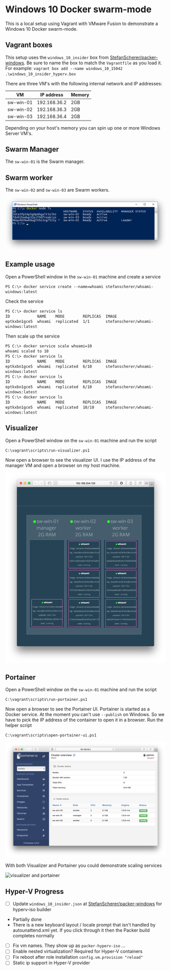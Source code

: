 # Windows 10 Docker swarm-mode

This is a local setup using Vagrant with VMware Fusion to demonstrate a Windows 10 Docker swarm-mode.

## Vagrant boxes

This setup uses the `windows_10_insider` box from [StefanScherer/packer-windows](https://github.com/StefanScherer/packer-windows). Be sure to name the box to match the `Vagrantfile` as you load it. For example: `vagrant box add --name windows_10_15042 .\windows_10_insider_hyperv.box`


There are three VM's with the following internal network and IP addresses:

| VM        | IP address   | Memory |
|-----------|--------------|--------|
| sw-win-01 | 192.168.36.2 | 2GB    |
| sw-win-02 | 192.168.36.3 | 2GB    |
| sw-win-03 | 192.168.36.4 | 2GB    |

Depending on your host's memory you can spin up one or more Windows Server VM's.

## Swarm Manager

The `sw-win-01` is the Swarm manager.

## Swarm worker

The `sw-win-02` and `sw-win-03` are Swarm workers.

![swarm-mode](images/swarm-mode.png)

## Example usage

Open a PowerShell window in the `sw-win-01` machine and create a service

```
PS C:\> docker service create --name=whoami stefanscherer/whoami-windows:latest
```

Check the service

```
PS C:\> docker service ls
ID            NAME    MODE        REPLICAS  IMAGE
eptkxbn1gce5  whoami  replicated  1/1       stefanscherer/whoami-windows:latest
```

Then scale up the service

```
PS C:\> docker service scale whoami=10
whoami scaled to 10
PS C:\> docker service ls
ID            NAME    MODE        REPLICAS  IMAGE
eptkxbn1gce5  whoami  replicated  6/10      stefanscherer/whoami-windows:latest
PS C:\> docker service ls
ID            NAME    MODE        REPLICAS  IMAGE
eptkxbn1gce5  whoami  replicated  6/10      stefanscherer/whoami-windows:latest
PS C:\> docker service ls
ID            NAME    MODE        REPLICAS  IMAGE
eptkxbn1gce5  whoami  replicated  10/10     stefanscherer/whoami-windows:latest
```

## Visualizer

Open a PowerShell window on the `sw-win-01` machine and run the script

```
C:\vagrant\scripts\run-visualizer.ps1
```

Now open a browser to see the visualizer UI. I use the IP address of the manager VM and open a browser on my host machine.

![visualizer](images/visualizer.png)

## Portainer

Open a PowerShell window on the `sw-win-01` machine and run the script

```
C:\vagrant\scripts\run-portainer.ps1
```

Now open a browser to see the Portainer UI. Portainer is started as a Docker service. At the
moment you can't use `--publish` on Windows. So we have to pick the IP address of the container
to open it in a browser. Run the helper script

```
C:\vagrant\scripts\open-portainer-ui.ps1
```

![portainer](images/portainer.png)

With both Visualizer and Portainer you could demonstrate scaling services

![visualizer and portainer](images/visualizer-portainer.gif)


## Hyper-V Progress

- [ ] Update `windows_10_insider.json` at [StefanScherer/packer-windows](https://github.com/StefanScherer/packer-windows) for hyperv-iso builder
 - Partially done
 - There is a new keyboard layout / locale prompt that isn't handled by autounattend.xml yet. If you click through it then the Packer build completes normally
- [ ] Fix vm names. They show up as `packer-hyperv-iso` ... 
- [ ] Enable nested virtualization? Required for Hyper-V containers
- [ ] Fix reboot after role installation `config.vm.provision "reload"`
- [ ] Static ip support in Hyper-V provider